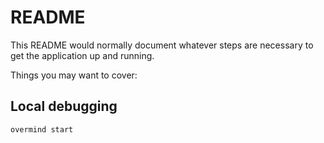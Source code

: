 # README

This README would normally document whatever steps are necessary to get the
application up and running.

Things you may want to cover:

## Local debugging

```
overmind start
```
